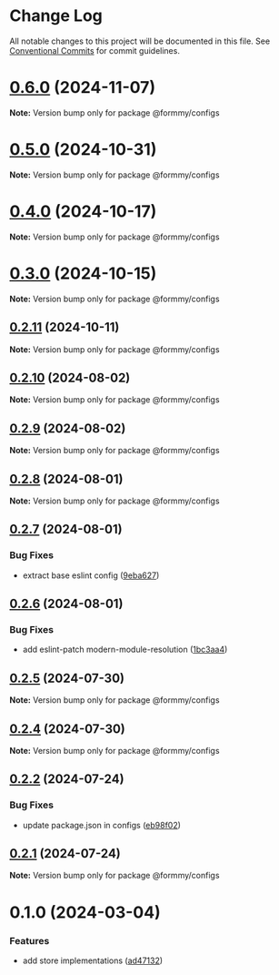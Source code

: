 # Change Log

All notable changes to this project will be documented in this file.
See [Conventional Commits](https://conventionalcommits.org) for commit guidelines.

# [0.6.0](https://github.com/miserylee/formmy/compare/v0.5.2...v0.6.0) (2024-11-07)

**Note:** Version bump only for package @formmy/configs

# [0.5.0](https://github.com/miserylee/formmy/compare/v0.4.0...v0.5.0) (2024-10-31)

**Note:** Version bump only for package @formmy/configs

# [0.4.0](https://github.com/miserylee/formmy/compare/v0.3.0...v0.4.0) (2024-10-17)

**Note:** Version bump only for package @formmy/configs

# [0.3.0](https://github.com/miserylee/formmy/compare/v0.2.11...v0.3.0) (2024-10-15)

**Note:** Version bump only for package @formmy/configs

## [0.2.11](https://github.com/miserylee/formmy/compare/v0.2.10...v0.2.11) (2024-10-11)

**Note:** Version bump only for package @formmy/configs

## [0.2.10](https://github.com/miserylee/formmy/compare/v0.2.9...v0.2.10) (2024-08-02)

**Note:** Version bump only for package @formmy/configs

## [0.2.9](https://github.com/miserylee/formmy/compare/v0.2.8...v0.2.9) (2024-08-02)

**Note:** Version bump only for package @formmy/configs

## [0.2.8](https://github.com/miserylee/formmy/compare/v0.2.7...v0.2.8) (2024-08-01)

**Note:** Version bump only for package @formmy/configs

## [0.2.7](https://github.com/miserylee/formmy/compare/v0.2.6...v0.2.7) (2024-08-01)

### Bug Fixes

* extract base eslint config ([9eba627](https://github.com/miserylee/formmy/commit/9eba627df1fbb8a75aa2022610df15706f71a803))

## [0.2.6](https://github.com/miserylee/formmy/compare/v0.2.5...v0.2.6) (2024-08-01)

### Bug Fixes

* add eslint-patch modern-module-resolution ([1bc3aa4](https://github.com/miserylee/formmy/commit/1bc3aa43a576d8fb74388f37749686cc49d36ebc))

## [0.2.5](https://github.com/miserylee/formmy/compare/v0.2.4...v0.2.5) (2024-07-30)

**Note:** Version bump only for package @formmy/configs

## [0.2.4](https://github.com/miserylee/formmy/compare/v0.2.3...v0.2.4) (2024-07-30)

**Note:** Version bump only for package @formmy/configs

## [0.2.2](https://github.com/miserylee/formmy/compare/v0.2.1...v0.2.2) (2024-07-24)

### Bug Fixes

* update package.json in configs ([eb98f02](https://github.com/miserylee/formmy/commit/eb98f029bcc2ae608b943f8f5eacc9ecd14fe392))

## [0.2.1](https://github.com/miserylee/formmy/compare/v0.2.0...v0.2.1) (2024-07-24)

**Note:** Version bump only for package @formmy/configs

# 0.1.0 (2024-03-04)

### Features

* add store implementations ([ad47132](https://github.com/miserylee/formmy/commit/ad47132615f212d993944961e1a46afee36e844d))
